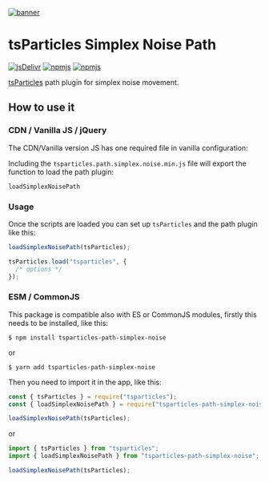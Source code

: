 [![banner](https://particles.js.org/images/banner3.png)](https://particles.js.org)

# tsParticles Simplex Noise Path

[![jsDelivr](https://data.jsdelivr.com/v1/package/npm/tsparticles-path-simplex-noise/badge)](https://www.jsdelivr.com/package/npm/tsparticles-path-simplex-noise)
[![npmjs](https://badge.fury.io/js/tsparticles-path-simplex-noise.svg)](https://www.npmjs.com/package/tsparticles-path-simplex-noise)
[![npmjs](https://img.shields.io/npm/dt/tsparticles-path-simplex-noise)](https://www.npmjs.com/package/tsparticles-path-simplex-noise)

[tsParticles](https://github.com/matteobruni/tsparticles) path plugin for simplex noise movement.

## How to use it

### CDN / Vanilla JS / jQuery

The CDN/Vanilla version JS has one required file in vanilla configuration:

Including the `tsparticles.path.simplex.noise.min.js` file will export the function to load the path plugin:

```text
loadSimplexNoisePath
```

### Usage

Once the scripts are loaded you can set up `tsParticles` and the path plugin like this:

```javascript
loadSimplexNoisePath(tsParticles);

tsParticles.load("tsparticles", {
  /* options */
});
```

### ESM / CommonJS

This package is compatible also with ES or CommonJS modules, firstly this needs to be installed, like this:

```shell
$ npm install tsparticles-path-simplex-noise
```

or

```shell
$ yarn add tsparticles-path-simplex-noise
```

Then you need to import it in the app, like this:

```javascript
const { tsParticles } = require("tsparticles");
const { loadSimplexNoisePath } = require("tsparticles-path-simplex-noise");

loadSimplexNoisePath(tsParticles);
```

or

```javascript
import { tsParticles } from "tsparticles";
import { loadSimplexNoisePath } from "tsparticles-path-simplex-noise";

loadSimplexNoisePath(tsParticles);
```
